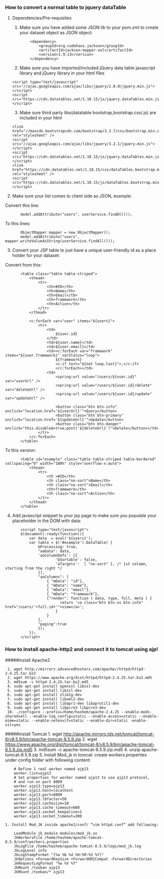 ### How to convert a normal table to jquery dataTable
1. Dependencies/Pre-requisites
    1. Make sure you have added some JSON lib to your pom.xml to create your dataset object as JSON object:
    ~~~~~
    		<dependency>
    			<groupId>org.codehaus.jackson</groupId>
    			<artifactId>jackson-mapper-asl</artifactId>
    			<version>1.9.13</version>
    		</dependency>
    ~~~~~
    2. Make sure you have imported/included jQuery data table javascript library and jQuery library in your html files
    ~~~~~
    <script type="text/javascript" src="//ajax.googleapis.com/ajax/libs/jquery/2.0.0/jquery.min.js"></script>
    <script src="https://cdn.datatables.net/1.10.15/js/jquery.dataTables.min.js"> </script>
    ~~~~~
    3. Make sure third party libs(datatable bootstrap,bootstrap.css/.js) are included in your html
    ~~~~~
    <link href="//maxcdn.bootstrapcdn.com/bootstrap/3.3.7/css/bootstrap.min.css" rel="stylesheet" />
    <script src="//ajax.googleapis.com/ajax/libs/jquery/3.2.1/jquery.min.js"></script>
    <script src="https://cdn.datatables.net/1.10.15/js/jquery.dataTables.min.js"></script>
    <link href="https://cdn.datatables.net/1.10.15/css/dataTables.bootstrap.min.css" rel="stylesheet" />
    <script src="https://cdn.datatables.net/1.10.15/js/dataTables.bootstrap.min.js"></script>
    ~~~~~

2. Make sure your list comes to client side as JSON, example:

 Convert this line:
 ~~~~
		model.addAttribute("users", userService.findAll());
 ~~~~
 To this lines:
 ~~~~
		ObjectMapper mapper = new ObjectMapper();
		model.addAttribute("users", mapper.writeValueAsString(userService.findAll()));
 ~~~~
3. Convert your JSP table to just have a unique user-friendly id as a place holder for your dataset:

Convert from this:
 ~~~~
		<table class="table table-striped">
			<thead>
				<tr>
					<th>#ID</th>
					<th>Name</th>
					<th>Email</th>
					<th>framework</th>
					<th>Action</th>
				</tr>
			</thead>

			<c:forEach var="user" items="${users}">
				<tr>
					<td>
						${user.id}
					</td>
					<td>${user.name}</td>
					<td>${user.email}</td>
					<td><c:forEach var="framework" items="${user.framework}" varStatus="loop">
						${framework}
    					<c:if test="${not loop.last}">,</c:if>
						</c:forEach></td>
					<td>
						<spring:url value="/users/${user.id}" var="userUrl" />
						<spring:url value="/users/${user.id}/delete" var="deleteUrl" />
						<spring:url value="/users/${user.id}/update" var="updateUrl" />

						<button class="btn btn-info" onclick="location.href='${userUrl}'">Query</button>
						<button class="btn btn-primary" onclick="location.href='${updateUrl}'">Update</button>
						<button class="btn btn-danger" onclick="this.disabled=true;post('${deleteUrl}')">Delete</button></td>
				</tr>
			</c:forEach>
		</table>
 ~~~~
 To this version:
 ~~~~
        <table id="example" class="table table-striped table-bordered" cellspacing="0" width="100%" style="overflow-x:auto">
            <thead>
                <tr>
                    <th >#ID</th>
                    <th class="no-sort">Name</th>
                    <th class="no-sort">Email</th>
                    <th>framework</th>
                    <th class="no-sort">Action</th>
                </tr>
            </thead>
        </table>
 ~~~~
4. Add javascript snippet to your jsp page to make sure you populate your placeholder in the DOM with data:
 ~~~~
        <script type="text/javascript">
        $(document).ready(function(){
            var data  = eval('${users}');
            var table = $('#example').DataTable( {
                bProcessing: true,
                "aaData": data,
                'aoColumnDefs': [{
                        'bSortable': false,
                        'aTargets':  [ "no-sort" ], /* 1st colomn, starting from the right */
                }],
                "aoColumns": [
                    { "mData": "id"},
                    { "mData": "name"},
                    { "mData": "email"},
                    { "mData": "framework"},
                    {"render": function ( data, type, full, meta ) {
                          return '<a class="btn btn-xs btn-info" href="/users/'+full.id+'">view</a>';
                        }
                    }
                ],
                "paging":true
                });
            });
        </script>
 ~~~~
### How to install apache-http2 and connect it to tomcat using ajp!
#####Install Apache2

     1. wget http://mirrors.advancedhosters.com/apache//httpd/httpd-2.4.25.tar.bz2
     2. wget https://www.apache.org/dist/httpd/httpd-2.4.25.tar.bz2.md5
     3. md5sum -c httpd-2.4.25.tar.bz2.md5
     4. sudo apt-get install openssl libssl-dev
     5. sudo apt-get install libssl-dev
     6. sudo apt-get install zlib1g-dev
     7. sudo apt-get install libxml2-dev
     8. sudo apt-get install libapr1-dev libaprutil1-dev
     9. sudo apt-get install libpcre3 libpcre3-dev
     10. ./configure --prefix=/home/hashem/apache-2.4.25 --enable-mods-shared=all --enable-log_config=static --enable-access=static --enable-mime=static --enable-setenvif=static --enable-dir=static -enable-ssl=yes
#####Install Tomcat
     1. wget http://apache.mirrors.tds.net/tomcat/tomcat-8/v8.5.9/bin/apache-tomcat-8.5.9.zip
     2. wget https://www.apache.org/dist/tomcat/tomcat-8/v8.5.9/bin/apache-tomcat-8.5.9.zip.md5
     3. md5sum -c apache-tomcat-8.5.9.zip.md5
     4. unzip apache-tomcat-8.5.9.zip
     5. Install Mod_jk in tomcat: create workers.properties under config folder with following content:
~~~~~
    # Define 1 real worker named ajp13
    worker.list=ajp13
    # Set properties for worker named ajp13 to use ajp13 protocol,
    # and run on port 8009
    worker.ajp13.type=ajp13
    worker.ajp13.host=localhost
    worker.ajp13.port=8009
    worker.ajp13.lbfactor=50
    worker.ajp13.cachesize=10
    worker.ajp13.cache_timeout=600
    worker.ajp13.socket_keepalive=1
    worker.ajp13.socket_timeout=300
~~~~~

    1. Install Mod_JK inside apache2/conf/ “vim httpd.conf” add following:

~~~~~
    LoadModule jk_module modules/mod_jk.so
    JkWorkersFile /home/hashem/apache-tomcat-8.5.9/conf/workers.properties
    JkLogFile /home/hashem/apache-tomcat-8.5.9/logs/mod_jk.log
    JkLogLevel info
    JkLogStampFormat "[%a %b %d %H:%M:%S %Y]"
    JkOptions +ForwardKeySize +ForwardURICompat -ForwardDirectories
    JkRequestLogFormat "%w %V %T"
    JkMount /tookan ajp13
    JkMount /tookan/* ajp13
~~~~~

